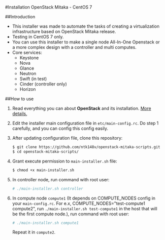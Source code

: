 #Installation OpenStack Mitaka - CentOS 7

##Introduction

- This installer was made to automate the tasks of creating a virtualization infrastructure based on OpenStack Mitaka release.
- Testing in CentOS 7 only.
- You can use this installer to make a single node All-In-One Openstack or a more complex design with a controller and multi computes.
- Core services:
	+ Keystone
	+ Nova
	+ Glance
	+ Neutron
	+ Swift (in test)
	+ Cinder (controller only)
	+ Horizon

##How to use

1. Read everything you can about **OpenStack** and its installation. [More details.](https://docs.openstack.org/mitaka/install-guide-rdo/)

2. Edit the installer main configuration file in `etc/main-config.rc`. Do step 1 carefully, and you can config this config easily.

3. After updating configuration file, clone this repository:

	```bash
	$ git clone https://github.com/ntk148v/openstack-mitaka-scripts.git
	$ cd openstack-mitaka-scripts/
	```

4. Grant execute permission to `main-installer.sh` file:

	```bash
	$ chmod +x main-installer.sh
	```

5. In controller node, run command with root user:

	```bash
	# ./main-installer.sh controller
	```

6. In compute node `compute1` (It depends on COMPUTE_NODES config in your `main-config.rc`.
   For e.x, COMPUTE_NODES="test-compute1 compute2", run `./main-installer.sh test-compute1`
   in the host that will be the first compute node.), run command with root user:

	```bash
	# ./main-installer.sh compute1
	```

	Repeat it in `compute2`.

